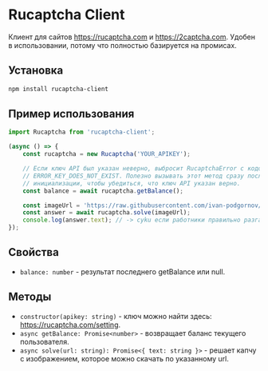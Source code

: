 # Rucaptcha Client

Клиент для сайтов https://rucaptcha.com и https://2captcha.com. Удобен в
использовании, потому что полностью базируется на промисах.

## Установка

```bash
npm install rucaptcha-client
```

## Пример использования

```javascript
import Rucaptcha from 'rucaptcha-client';

(async () => {
    const rucaptcha = new Rucaptcha('YOUR_APIKEY');

    // Если ключ API был указан неверно, выбросит RucaptchaError с кодом
    // ERROR_KEY_DOES_NOT_EXIST. Полезно вызывать этот метод сразу после
    // инициализации, чтобы убедиться, что ключ API указан верно.
    const balance = await rucaptcha.getBalance();

    const imageUrl = 'https://raw.githubusercontent.com/ivan-podgornov/rucaptcha-client/master/src/rucaptcha/images/captcha.jpg';
    const answer = await rucaptcha.solve(imageUrl);
    console.log(answer.text); // -> cyku если работники правильно разгадали капчу
});
```

## Свойства

* `balance: number` - результат последнего getBalance или null.

## Методы

* `constructor(apikey: string)` - ключ можно найти здесь: https://rucaptcha.com/setting.
* `async getBalance: Promise<number>` - возвращает баланс текущего пользователя.
* `async solve(url: string): Promise<{ text: string }>` - решает капчу с
    изображением, которое можно скачать по указанному url.
